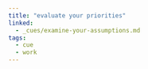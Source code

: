 ```yaml
---
title: "evaluate your priorities"
linked:
  - _cues/examine-your-assumptions.md
tags:
  - cue
  - work
---
```


